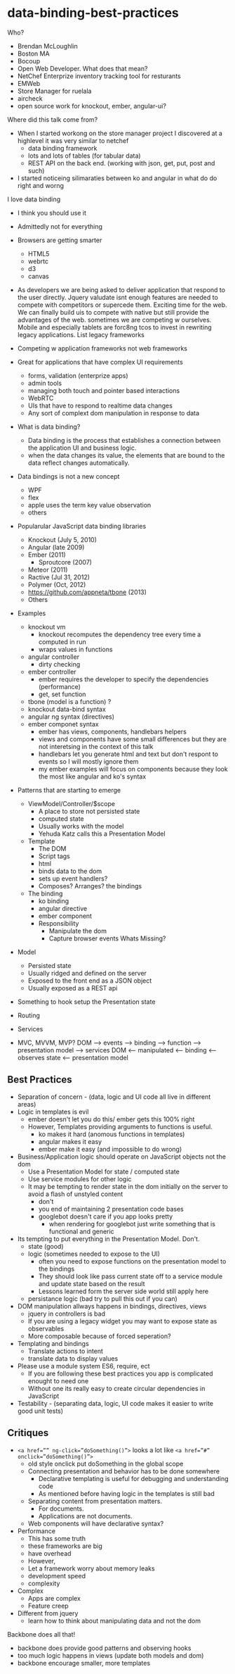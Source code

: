 data-binding-best-practices
===========================
Who?
- Brendan McLoughlin
- Boston MA
- Bocoup
- Open Web Developer. What does that mean?
- NetChef Enterprize inventory tracking tool for resturants
- EMWeb
- Store Manager for ruelala
- aircheck
- open source work for knockout, ember, angular-ui?

Where did this talk come from?
- When I started workong on the store manager project I discovered at a highlevel it was very similar to netchef
  - data binding framework
  - lots and lots of tables (for tabular data)
  - REST API on the back end. (working with json, get, put, post and such)
- I started noticeing silimaraties between ko and angular in what do do right and worng

I love data binding
- I think you should use it
- Admittedly not for everything
- Browsers are getting smarter 
  - HTML5
  - webrtc 
  - d3 
  - canvas
- As developers we are being asked to deliver application that respond to the user directly. Jquery valudate isnt enough features are needed to compete with competitors or supercede them.
Exciting time for the web. We can finally build uis to compete with native but still provide the advantages of the web. sometimes we are competing w ourselves. Mobile and especially tablets are forc8ng tcos to invest in rewriting legacy applications.
List legacy frameworks
- Competing w application frameworks not web frameworks
- Great for applications that have complex UI requirements
  - forms, validation (enterprize apps)
  - admin tools
  - managing both touch and pointer based interactions
  - WebRTC
  - UIs that have to respond to realtime data changes
  - Any sort of complext dom manipulation in response to data

- What is data binding?
  - Data binding is the process that establishes a connection between the application UI and business logic.
  - when the data changes its value, the elements that are bound to the data reflect changes automatically.
- Data bindings is not a new concept
  - WPF
  - flex
  - apple uses the term key value observation
  - others
- Popularular JavaScript data binding libraries
  - Knockout (July 5, 2010)
  - Angular (late 2009)
  - Ember (2011)
    - Sproutcore (2007)
  - Meteor (2011)
  - Ractive (Jul 31, 2012)
  - Polymer (Oct, 2012)
  - https://github.com/appneta/tbone (2013)
  - Others
- Examples
  - knockout vm
    - knockout recomputes the dependency tree every time a computed in run
    - wraps values in functions
  - angular controller
    - dirty checking
  - ember controller
    - ember requires the developer to specify the dependencies (performance)
    - get, set function
  - tbone (model is a function) ?
  - knockout data-bind syntax
  - angular ng syntax (directives)
  - ember componet syntax
    - ember has views, components, handlebars helpers
    - views and components have some small differences but they are not interetsing in the context of this talk
    - handlebars let you generate html and text but don't respont to events so I will mostly ignore them
    - my ember examples will focus on components because they look the most like angular and ko's syntax
- Patterns that are starting to emerge
  - ViewModel/Controller/$scope 
    - A place to store not persisted state 
    - computed state
    - Usually works with the model
    - Yehuda Katz calls this a Presentation Model
  - Template
    - The DOM
    - Script tags
    - html
    - binds data to the dom
    - sets up event handlers?
    - Composes? Arranges? the bindings
  - The binding
    - ko binding
    - angular directive
    - ember component
    - Responsibility
      - Manipulate the dom
      - Capture browser events
Whats Missing?
- Model
  - Persisted state
  - Usually ridged and defined on the server
  - Exposed to the front end as a JSON object
  - Usually exposed as a REST api
- Something to hook setup the Presentation state
- Routing
- Services
- MVC, MVVM, MVP?
DOM --> events --> binding --> function --> presentation model --> services
DOM <-- manipulated <-- binding <-- observes state <-- presentation model 


## Best Practices
- Separation of concern - (data, logic and UI code all live in different areas)
- Logic in templates is evil
  - ember doesn't let you do this/ ember gets this 100% right
  - However, Templates providing arguments to functions is useful.
    - ko makes it hard (anomous functions in templates)
    - angular makes it easy
    - ember make it easy (and impossible to do wrong)
- Business/Application logic should operate on JavaScript objects not the dom
  - Use a Presentation Model for state / computed state
  - Use service modules for other logic
  - It may be tempting to render state in the dom initially on the server to avoid a flash of unstyled content
    - don't
    - you end of maintaining 2 presentation code bases
    - googlebot doesn't care if you app looks pretty
      - when rendering for googlebot just write something that is functional and generic
- Its tempting to put everything in the Presentation Model. Don't.
  - state (good)
  - logic (sometimes needed to expose to the UI)
    - often you need to expose functions on the presentation model to the bindings
    - They should look like pass current state off to a service module and update state based on the result
    - Lessons learned form the server side world still apply here
  - persistance logic (bad try to pull this out if you can)
- DOM manipulation allways happens in bindings, directives, views
  - jquery in controllers is bad
  - If you are using a legacy widget you may want to expose state as observables
  - More composable because of forced seperation?
- Templating and bindings
  - Translate actions to intent
  - translate data to display values
- Please use a module system ES6, require, ect
  - If you are following these best practices you app is complicated enought to need one
  - Without one its really easy to create circular dependencies in JavaScript
- Testability - (separating data, logic, UI code makes it easier to write good unit tests)
 
## Critiques
- `<a href=”” ng-click=”doSomething()”>` looks a lot like `<a href=”#” onclick=”doSomething()”>`
  - old style onclick put doSomething in the global scope
  - Connecting presentation and behavior has to be done somewhere
    - Declarative templating is useful for debugging and understanding code
    - As mentioned before having logic in the templates is still bad
  - Separating content from presentation matters.
    - For documents.
    - Applications are not documents.
  - Web components will have declarative syntax?
- Performance
  - This has some truth
  - these frameworks are big
  - have overhead
  - However,
  - Let a framework worry about memory leaks
  - development speed
  - complexity
- Complex
  - Apps are complex
  - Feature creep
- Different from jquery
  - learn how to think about manipulating data and not the dom

Backbone does all that!
- backbone does provide good patterns and observing hooks
- too much logic happens in views (update both models and dom)
- backbone encourage smaller, more templates
